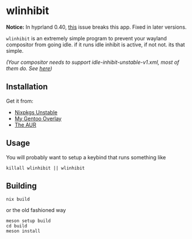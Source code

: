 # wlinhibit

**Notice:** In hyprland 0.40, [this](https://github.com/hyprwm/Hyprland/issues/5878) issue breaks this app.
Fixed in later versions.

`wlinhibit` is an extremely simple program to prevent your wayland compositor from going idle. if it runs idle inhibit is active, if not not. its that simple.

_(Your compositor needs to support idle-inhibit-unstable-v1.xml, most of them do. See [here](https://wayland.app/protocols/idle-inhibit-unstable-v1#compositor-support))_

## Installation

Get it from:
- [Nixpkgs Unstable](https://search.nixos.org/packages?channel=unstable&show=wlinhibit)
- [My Gentoo Overlay](https://github.com/0x5a4/ruhtra/tree/main/app-misc/wlinhibit)
- [The AUR](https://aur.archlinux.org/packages/wlinhibit)

## Usage

You will probably want to setup a keybind that runs something like

```
killall wlinhibit || wlinhibit
```

## Building

```
nix build
```

or the old fashioned way

```
meson setup build
cd build
meson install
```
